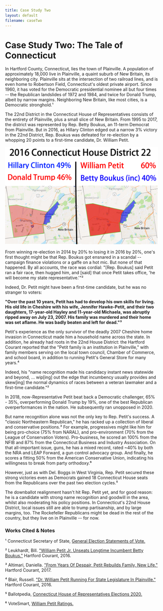 ```yaml
---
title: Case Study Two
layout: default
filename: caseTwo
--- 
```


# Case Study Two: The Tale of Connecticut

In Hartford County, Connecticut, lies the town of Plainville. A population of approximately 18,000 live in Plainville, a quaint suburb of New Britain, its neighboring city. Plainville sits at the intersection of two railroad lines, and is even home to Robertson Field, Connecticut's oldest private airport. Since 1960, it has voted for the Democratic presidential nominee all but four times -- the Republican landslides of 1972 and 1984, and twice for Donald Trump, albeit by narrow margins. Neighboring New Britain, like most cities, is a Democratic stronghold.¹ 

The 22nd District in the Connecticut House of Representatives consists of the entirety of Plainville, plus a small slice of New Britain. From 1995 to 2017, the district was represented by Rep. Betty Boukus, an 11-term Democrat from Plainville. But in 2016, as Hillary Clinton edged out a narrow 3% victory in the 22nd District, Rep. Boukus was defeated for re-election by a whopping 20 points to a first-time candidate, Dr. William Petit. 

![Petit 2016](images/williamPetitMap2.jpg)

From winning re-election in 2014 by 20% to losing it in 2016 by 20%, one's first thought might be that Rep. Boukus got ensnared in a scandal -- campaign finance violations or a gaffe on a hot mic. But none of that happened. By all accounts, the race was cordial: "[Rep. Boukus] said Petit ran a fair race, then hugged him, and [said] that once Petit takes office, 'he will become my state representative.'"² 

Indeed, Dr. Petit might have been a first-time candidate, but he was no stranger to voters:

**"Over the past 10 years, Petit has had to develop his own skills for living. His old life in Cheshire with his wife, Jennifer Hawke-Petit, and their two daughters, 17-year-old Hayley and 11-year-old Michaela, was abruptly ripped away on July 23, 2007. His family was murdered and their home was set aflame. He was badly beaten and left for dead."³** 

Petit's experience as the only survivor of the deadly 2007 Cheshire home invasion in Connecticut made him a household name across the state. In addition, he already had roots in the 22nd House District: the Hartford Courant reported that the "Petit family is an institution in Plainville," with family members serving on the local town council, Chamber of Commerce, and school board, in addition to running Petit's General Store for many years.⁴ 

Indeed, his "name recognition made his candidacy instant news statewide and beyond, ... wip[ing] out the edge that incumbency usually provides and skew[ing] the normal dynamics of races between a veteran lawmaker and a first-time candidate."² 

In 2018, now-Representative Petit beat back a Democratic challenger, 65% - 35%,  overperforming Donald Trump by 19%, one of the best Republican overperformances in the nation. He subsequently ran unopposed in 2020.

But name recognition alone was not the only key to Rep. Petit's success. A "classic Northeastern Republican," he has racked up a collection of liberal and conservative positions.³ For example, progressives might like him for being pro-choice (75% from NARAL), and pro-environment (70% from the League of Conservation Voters). Pro-business, he scored an 100% from the NFIB and 87% from the Connecticut Business and Industry Association. On that all-important issue, guns, he has a mixed record, rated ~40% by both the NRA and LEAP Forward, a gun control advocacy group. And finally, he scores a fitting 50% from the American Conservative Union, indicating his willingness to break from party orthodoxy.⁶ 

However, just as with Del. Boggs in West Virginia, Rep. Petit secured these strong victories even as Democrats gained 18 Connecticut House seats from the Republicans over the past two election cycles.⁵

The downballot realignment hasn't hit Rep. Petit yet, and for good reason: he is a candidate with strong name recognition and goodwill in the area, whilst also moderating his policy positions. In Connecticut's 22nd House District, local issues still are able to trump partisanship, and by large margins, too. The Rockefeller Republicans might be dead in the rest of the country, but they live on in Plainville -- for now.

### Works Cited & Notes

¹ Connecticut Secretary of State, [General Election Statements of Vote.](https://authoring.ct.gov//SOTS/Election-Services/Statement-Of-Vote-PDFs/General-Elections-Statement-of-Vote-1922)

² Leukhardt, Bill. ["William Petit Jr. Unseats Longtime Incumbent Betty Boukus."](https://www.courant.com/politics/elections/hc-general-assembly-petit-20161103-story.html) Hartford Courant, 2016.

³ Altimari, Daniella. ["From Years Of Despair, Petit Rebuilds Family, New Life."](https://www.courant.com/news/connecticut/hc-dr-william-petit-htmlstory.html) Hartford Courant, 2017.

⁴ Blair, Russell. ["Dr. William Petit Running For State Legislature In Plainville."](https://www.courant.com/politics/elections/hc-bill-petit-state-legislature-20160518-story.html) Hartford Courant, 2016.

⁵ Ballotpedia, [Connecticut House of Representatives Elections 2020.](https://ballotpedia.org/Connecticut_House_of_Representatives_elections,_2020)

⁶ VoteSmart, [William Petit Ratings.](https://justfacts.votesmart.org/candidate/172162/william-petit-jr)

